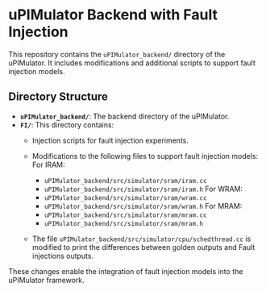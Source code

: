 # uPIMulator Backend with Fault Injection

This repository contains the `uPIMulator_backend/` directory of the uPIMulator. It includes modifications and additional scripts to support fault injection models.

## Directory Structure

- **`uPIMulator_backend/`**: The backend directory of the uPIMulator.
- **`FI/`**: This directory contains:
  - Injection scripts for fault injection experiments.
  - Modifications to the following files to support fault injection models:
    For IRAM:
    - `uPIMulator_backend/src/simulator/sram/iram.cc`
    - `uPIMulator_backend/src/simulator/sram/iram.h`
    For WRAM:
    - `uPIMulator_backend/src/simulator/sram/wram.cc`
    - `uPIMulator_backend/src/simulator/sram/wram.h`
    For MRAM:
    - `uPIMulator_backend/src/simulator/sram/mram.cc`
    - `uPIMulator_backend/src/simulator/sram/mram.h`
   
  - The file `uPIMulator_backend/src/simulator/cpu/schedthread.cc` is modified to print the differences between golden outputs and Fault injections outputs.

These changes enable the integration of fault injection models into the uPIMulator framework.
